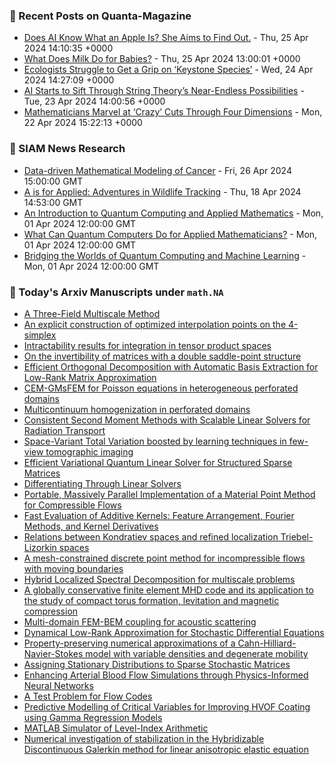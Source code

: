 ### 📝 Recent Posts on Quanta-Magazine
<!-- quanta starts -->
* <a href="https://www.quantamagazine.org/does-ai-know-what-an-apple-is-she-aims-to-find-out-20240425/">Does AI Know What an Apple Is? She Aims to Find Out.</a> - Thu, 25 Apr 2024 14:10:35 +0000
* <a href="https://www.quantamagazine.org/what-does-milk-do-for-babies-20240425/">What Does Milk Do for Babies?</a> - Thu, 25 Apr 2024 13:00:01 +0000
* <a href="https://www.quantamagazine.org/ecologists-struggle-to-get-a-grip-on-keystone-species-20240424/">Ecologists Struggle to Get a Grip on ‘Keystone Species’</a> - Wed, 24 Apr 2024 14:27:09 +0000
* <a href="https://www.quantamagazine.org/ai-starts-to-sift-through-string-theorys-near-endless-possibilities-20240423/">AI Starts to Sift Through String Theory’s Near-Endless Possibilities</a> - Tue, 23 Apr 2024 14:00:56 +0000
* <a href="https://www.quantamagazine.org/mathematicians-marvel-at-crazy-cuts-through-four-dimensions-20240422/">Mathematicians Marvel at ‘Crazy’ Cuts Through Four Dimensions</a> - Mon, 22 Apr 2024 15:22:13 +0000
<!-- quanta ends -->

### 📝 SIAM News Research
<!-- siam-news starts -->
* <a href="https://sinews.siam.org/Details-Page/data-driven-mathematical-modeling-of-cancer">Data-driven Mathematical Modeling of Cancer</a> - Fri, 26 Apr 2024 15:00:00 GMT
* <a href="https://sinews.siam.org/Details-Page/a-is-for-applied-adventures-in-wildlife-tracking">A is for Applied: Adventures in Wildlife Tracking</a> - Thu, 18 Apr 2024 14:53:00 GMT
* <a href="https://sinews.siam.org/Details-Page/an-introduction-to-quantum-computing-and-applied-mathematics">An Introduction to Quantum Computing and Applied Mathematics</a> - Mon, 01 Apr 2024 12:00:00 GMT
* <a href="https://sinews.siam.org/Details-Page/what-can-quantum-computers-do-for-applied-mathematicians">What Can Quantum Computers Do for Applied Mathematicians?</a> - Mon, 01 Apr 2024 12:00:00 GMT
* <a href="https://sinews.siam.org/Details-Page/bridging-the-worlds-of-quantum-computing-and-machine-learning">Bridging the Worlds of Quantum Computing and Machine Learning</a> - Mon, 01 Apr 2024 12:00:00 GMT
<!-- siam-news ends -->

### 📝 Today's Arxiv Manuscripts under ``math.NA``
<!-- arxiv-math-na starts -->
* <a href="https://arxiv.org/abs/2404.16978">A Three-Field Multiscale Method</a>
* <a href="https://arxiv.org/abs/2404.17102">An explicit construction of optimized interpolation points on the 4-simplex</a>
* <a href="https://arxiv.org/abs/2404.17163">Intractability results for integration in tensor product spaces</a>
* <a href="https://arxiv.org/abs/2404.17168">On the invertibility of matrices with a double saddle-point structure</a>
* <a href="https://arxiv.org/abs/2404.17290">Efficient Orthogonal Decomposition with Automatic Basis Extraction for Low-Rank Matrix Approximation</a>
* <a href="https://arxiv.org/abs/2404.17372">CEM-GMsFEM for Poisson equations in heterogeneous perforated domains</a>
* <a href="https://arxiv.org/abs/2404.17471">Multicontinuum homogenization in perforated domains</a>
* <a href="https://arxiv.org/abs/2404.17473">Consistent Second Moment Methods with Scalable Linear Solvers for Radiation Transport</a>
* <a href="https://arxiv.org/abs/2404.16900">Space-Variant Total Variation boosted by learning techniques in few-view tomographic imaging</a>
* <a href="https://arxiv.org/abs/2404.16991">Efficient Variational Quantum Linear Solver for Structured Sparse Matrices</a>
* <a href="https://arxiv.org/abs/2404.17039">Differentiating Through Linear Solvers</a>
* <a href="https://arxiv.org/abs/2404.17057">Portable, Massively Parallel Implementation of a Material Point Method for Compressible Flows</a>
* <a href="https://arxiv.org/abs/2404.17344">Fast Evaluation of Additive Kernels: Feature Arrangement, Fourier Methods, and Kernel Derivatives</a>
* <a href="https://arxiv.org/abs/2404.17359">Relations between Kondratiev spaces and refined localization Triebel-Lizorkin spaces</a>
* <a href="https://arxiv.org/abs/2404.17542">A mesh-constrained discrete point method for incompressible flows with moving boundaries</a>
* <a href="https://arxiv.org/abs/1706.08941">Hybrid Localized Spectral Decomposition for multiscale problems</a>
* <a href="https://arxiv.org/abs/1907.13283">A globally conservative finite element MHD code and its application to the study of compact torus formation, levitation and magnetic compression</a>
* <a href="https://arxiv.org/abs/2305.09278">Multi-domain FEM-BEM coupling for acoustic scattering</a>
* <a href="https://arxiv.org/abs/2308.11581">Dynamical Low-Rank Approximation for Stochastic Differential Equations</a>
* <a href="https://arxiv.org/abs/2310.01522">Property-preserving numerical approximations of a Cahn-Hilliard-Navier-Stokes model with variable densities and degenerate mobility</a>
* <a href="https://arxiv.org/abs/2312.16011">Assigning Stationary Distributions to Sparse Stochastic Matrices</a>
* <a href="https://arxiv.org/abs/2404.16347">Enhancing Arterial Blood Flow Simulations through Physics-Informed Neural Networks</a>
* <a href="https://arxiv.org/abs/2404.16798">A Test Problem for Flow Codes</a>
* <a href="https://arxiv.org/abs/2311.01194">Predictive Modelling of Critical Variables for Improving HVOF Coating using Gamma Regression Models</a>
* <a href="https://arxiv.org/abs/2402.02301">MATLAB Simulator of Level-Index Arithmetic</a>
* <a href="https://arxiv.org/abs/2403.02862">Numerical investigation of stabilization in the Hybridizable Discontinuous Galerkin method for linear anisotropic elastic equation</a>
<!-- arxiv-math-na ends -->
